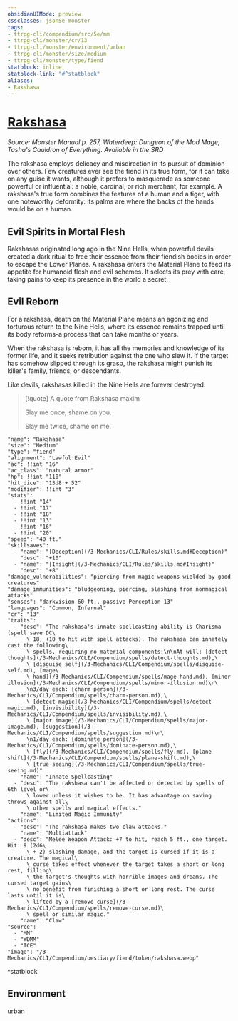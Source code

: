 ```yaml
---
obsidianUIMode: preview
cssclasses: json5e-monster
tags:
- ttrpg-cli/compendium/src/5e/mm
- ttrpg-cli/monster/cr/13
- ttrpg-cli/monster/environment/urban
- ttrpg-cli/monster/size/medium
- ttrpg-cli/monster/type/fiend
statblock: inline
statblock-link: "#^statblock"
aliases:
- Rakshasa
---
```

# [Rakshasa](3-Mechanics\CLI\Compendium\bestiary\fiend/rakshasa.md)
*Source: Monster Manual p. 257, Waterdeep: Dungeon of the Mad Mage, Tasha's Cauldron of Everything. Available in the <span title='Systems Reference Document (5.1)'>SRD</span>*  

The rakshasa employs delicacy and misdirection in its pursuit of dominion over others. Few creatures ever see the fiend in its true form, for it can take on any guise it wants, although it prefers to masquerade as someone powerful or influential: a noble, cardinal, or rich merchant, for example. A rakshasa's true form combines the features of a human and a tiger, with one noteworthy deformity: its palms are where the backs of the hands would be on a human.

## Evil Spirits in Mortal Flesh

Rakshasas originated long ago in the Nine Hells, when powerful devils created a dark ritual to free their essence from their fiendish bodies in order to escape the Lower Planes. A rakshasa enters the Material Plane to feed its appetite for humanoid flesh and evil schemes. It selects its prey with care, taking pains to keep its presence in the world a secret.

## Evil Reborn

For a rakshasa, death on the Material Plane means an agonizing and torturous return to the Nine Hells, where its essence remains trapped until its body reforms-a process that can take months or years.

When the rakshasa is reborn, it has all the memories and knowledge of its former life, and it seeks retribution against the one who slew it. If the target has somehow slipped through its grasp, the rakshasa might punish its killer's family, friends, or descendants.

Like devils, rakshasas killed in the Nine Hells are forever destroyed.

> [!quote] A quote from Rakshasa maxim  
> 
> Slay me once, shame on you.
> 
> Slay me twice, shame on me.


```statblock
"name": "Rakshasa"
"size": "Medium"
"type": "fiend"
"alignment": "Lawful Evil"
"ac": !!int "16"
"ac_class": "natural armor"
"hp": !!int "110"
"hit_dice": "13d8 + 52"
"modifier": !!int "3"
"stats":
  - !!int "14"
  - !!int "17"
  - !!int "18"
  - !!int "13"
  - !!int "16"
  - !!int "20"
"speed": "40 ft."
"skillsaves":
  - "name": "[Deception](/3-Mechanics/CLI/Rules/skills.md#Deception)"
    "desc": "+10"
  - "name": "[Insight](/3-Mechanics/CLI/Rules/skills.md#Insight)"
    "desc": "+8"
"damage_vulnerabilities": "piercing from magic weapons wielded by good creatures"
"damage_immunities": "bludgeoning, piercing, slashing from nonmagical attacks"
"senses": "darkvision 60 ft., passive Perception 13"
"languages": "Common, Infernal"
"cr": "13"
"traits":
  - "desc": "The rakshasa's innate spellcasting ability is Charisma (spell save DC\
      \ 18, +10 to hit with spell attacks). The rakshasa can innately cast the following\
      \ spells, requiring no material components:\n\nAt will: [detect thoughts](/3-Mechanics/CLI/Compendium/spells/detect-thoughts.md),\
      \ [disguise self](/3-Mechanics/CLI/Compendium/spells/disguise-self.md), [mage\
      \ hand](/3-Mechanics/CLI/Compendium/spells/mage-hand.md), [minor illusion](/3-Mechanics/CLI/Compendium/spells/minor-illusion.md)\n\
      \n3/day each: [charm person](/3-Mechanics/CLI/Compendium/spells/charm-person.md),\
      \ [detect magic](/3-Mechanics/CLI/Compendium/spells/detect-magic.md), [invisibility](/3-Mechanics/CLI/Compendium/spells/invisibility.md),\
      \ [major image](/3-Mechanics/CLI/Compendium/spells/major-image.md), [suggestion](/3-Mechanics/CLI/Compendium/spells/suggestion.md)\n\
      \n1/day each: [dominate person](/3-Mechanics/CLI/Compendium/spells/dominate-person.md),\
      \ [fly](/3-Mechanics/CLI/Compendium/spells/fly.md), [plane shift](/3-Mechanics/CLI/Compendium/spells/plane-shift.md),\
      \ [true seeing](/3-Mechanics/CLI/Compendium/spells/true-seeing.md)"
    "name": "Innate Spellcasting"
  - "desc": "The rakshasa can't be affected or detected by spells of 6th level or\
      \ lower unless it wishes to be. It has advantage on saving throws against all\
      \ other spells and magical effects."
    "name": "Limited Magic Immunity"
"actions":
  - "desc": "The rakshasa makes two claw attacks."
    "name": "Multiattack"
  - "desc": "Melee Weapon Attack: +7 to hit, reach 5 ft., one target. Hit: 9 (2d6\
      \ + 2) slashing damage, and the target is cursed if it is a creature. The magical\
      \ curse takes effect whenever the target takes a short or long rest, filling\
      \ the target's thoughts with horrible images and dreams. The cursed target gains\
      \ no benefit from finishing a short or long rest. The curse lasts until it is\
      \ lifted by a [remove curse](/3-Mechanics/CLI/Compendium/spells/remove-curse.md)\
      \ spell or similar magic."
    "name": "Claw"
"source":
  - "MM"
  - "WDMM"
  - "TCE"
"image": "/3-Mechanics/CLI/Compendium/bestiary/fiend/token/rakshasa.webp"
```
^statblock

## Environment

urban